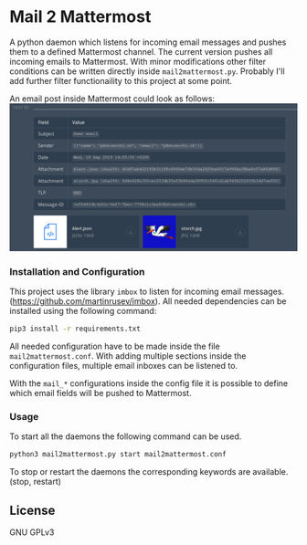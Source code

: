 # Mail 2 Mattermost

A python daemon which listens for incoming email messages and pushes them to a defined Mattermost channel.
The current version pushes all incoming emails to Mattermost.
With minor modifications other filter conditions can be written directly inside `mail2mattermost.py`.
Probably I'll add further filter functionaility to this project at some point.

An email post inside Mattermost could look as follows:
![Demo](demo.png "Demo")

### Installation and Configuration

This project uses the library `imbox` to listen for incoming email messages. (https://github.com/martinrusev/imbox).
All needed dependencies can be installed using the following command:

```sh
pip3 install -r requirements.txt
```

All needed configuration have to be made inside the file `mail2mattermost.conf`.
With adding multiple sections inside the configuration files, multiple email inboxes can be listened to.

With the `mail_*` configurations inside the config file it is possible to define which email fields will be pushed to Mattermost.

### Usage

To start all the daemons the following command can be used.

```sh
python3 mail2mattermost.py start mail2mattermost.conf
```

To stop or restart the daemons the corresponding keywords are available. (stop, restart)

License
----
GNU GPLv3
